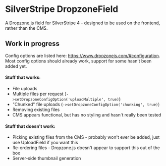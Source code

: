 # SilverStripe DropzoneField

A Dropzone.js field for SilverStripe 4 - designed to be used on the frontend, rather than the CMS.

## Work in progress

Config options are listed here: https://www.dropzonejs.com/#configuration. Most config options should already work, support for some hasn’t been added yet.

#### Stuff that works:

- File uploads
- Multiple files per request (`->setDropzoneConfigOption('uploadMultiple', true)`)
- "Chunked" file uploads (`->setDropzoneConfigOption('chunking', true)`)
- Removing existing files
- CMS appears functional, but has no styling and hasn't really been tested

#### Stuff that doesn't work:

- Picking existing files from the CMS - probably won't ever be added, just use UploadField if you want this
- Re-ordering files - Dropzone.js doesn't appear to support this out of the box
- Server-side thumbnail generation
